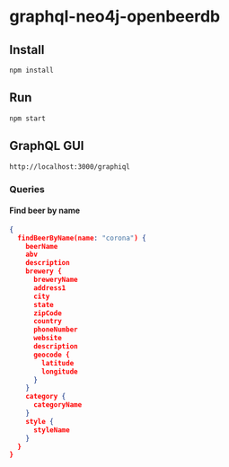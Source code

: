 # graphql-neo4j-openbeerdb
## Install

```
npm install
```

## Run

```
npm start
```

## GraphQL GUI

```
http://localhost:3000/graphiql
```

### Queries
#### Find beer by name

```json
{
  findBeerByName(name: "corona") {
    beerName
    abv
    description
    brewery {
      breweryName
      address1
      city
      state
      zipCode
      country
      phoneNumber
      website
      description
      geocode {
        latitude
        longitude
      }
    }
    category {
      categoryName
    }
    style {
      styleName
    }
  }
}
```